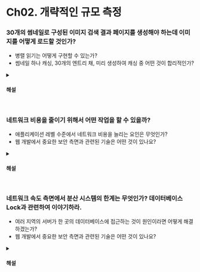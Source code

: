 # Ch02. 개략적인 규모 측정

### 30개의 썸네일로 구성된 이미지 검색 결과 페이지를 생성해야 하는데 이미지를 어떻게 로드할 것인가?

* 병렬 읽기는 어떻게 구현할 수 있는가?
* 썸네일 하나 캐싱, 30개의 엔트리 채, 미리 생성하여 캐싱 중 어떤 것이 합리적인가? 

<details>
<summary><h4>해설</h4></summary>

> 30개의 썸네일로 구성된 이미지 검색 결과 페이지를 생성해야 하는데 이미지를 어떻게 로드할 것인가?
* 검색 결과를 바탕으로 해당하는 썸네일의 CDN URL을 조회하여 병렬로 이미지를 로드한다.

> 병렬 읽기는 어떻게 구현할 수 있는가?
* 작업 쓰레드를 생성하여 병렬 읽기를 요청한다.

> 썸네일 하나 캐싱, 30개의 엔트리 채, 미리 생성하여 캐싱 중 어떤 것이 합리적인가?
* 썸네일의 경우 정적 컨텐츠로서 변경될 일이 없으므로 하나씩 캐싱하는 것이 합리적이다.
</details>


<br>

### 네트워크 비용을 줄이기 위해서 어떤 작업을 할 수 있을까?

* 애플리케이션 레벨 수준에서 네트워크 비용을 늘리는 요인은 무엇인가?
* 웹 개발에서 중요한 보안 측면과 관련된 기술은 어떤 것이 있나요?

<details>
<summary><h4>해설</h4></summary>

> 네트워크 비용을 줄이기 위해서 어떤 작업을 할 수 있을까?
* 압축 속도가 다른 작업에 비해 빠른 편에 속하므로 페이로드를 압축해서 보낸다.

> 애플리케이션 레벨 수준에서 네트워크 비용을 늘리는 요인은 무엇인가?
* 보내고자하는 데이터의 크기가 작더라도 통신에 필요한 헤더 등의 메타데이터가 크기가 크다면 네트워크 비용이 늘어난다.

> 데이터 전송 중에 발생할 수 있는 불필요한 요청이나 중복 데이터를 어떻게 방지할 수 있을까?
* 캐시 서버를 이용하여 사용자의 요청을 기록함으로써 불필요한 요청을 차단하고 데이터의 중복을 막을 수 있다.
</details>

<br>

### 네트워크 속도 측면에서 분산 시스템의 한계는 무엇인가? 데이터베이스 Lock과 관련하여 이야기하라.

* 여러 지역의 서버가 한 곳의 데이터베이스에 접근하는 것이 원인이라면 어떻게 해결하겠는가?
* 웹 개발에서 중요한 보안 측면과 관련된 기술은 어떤 것이 있나요?

<details>
<summary><h4>해설</h4></summary>

> 네트워크 속도 측면에서 분산 시스템의 한계는 무엇인가? 데이터베이스 Lock과 관련하여 이야기하라.
* 특정 데이터베이스에 대한 Lock 경합이 오래될 경우 해당 쿼리를 포함한 하나의 트랜잭션 전체가 느려지는 문제가 발생한다.

> 여러 지역의 서버가 한 곳의 데이터베이스에 접근하는 것이 원인이라면 어떻게 해결하겠는가?
* 각 지역마다 접근 가능한 데이터베이스를 구축한다.

> 반대로 여러 데이터베이스를 나눴을 때 발생할 수 있는 문제점은 무엇인가?
* application lag으로 인하여 데이터베이스 간의 데이터 불일치가 발생할 수 있다.
</details>
